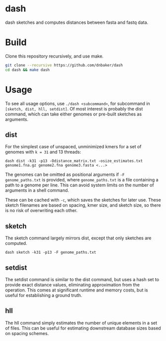 # dash

dash sketches and computes distances between fasta and fastq data.

# Build
Clone this repository recursively, and use make.

```bash
git clone --recursive https://github.com/dnbaker/dash
cd dash && make dash
```

# Usage

To see all usage options, use `./dash <subcommand>`, for subcommand in `[sketch, dist, hll, setdist]`.
Of most interest is probably the dist command, which can take either genomes or pre-built sketches as arguments.


## dist
For the simplest case of unspaced, unminimized kmers for a set of genomes with `k = 31` and 13 threads:

```
dash dist -k31 -p13 -Odistance_matrix.txt -osize_estimates.txt genome1.fna.gz genome2.fna genome3.fasta <...>
```

The genomes can be omitted as positional arguments if `-F genome_paths.txt` is provided, where `genome_paths.txt` is a file containing a path to a genome per line.
This can avoid system limits on the number of arguments in a shell command.

These can be cached with `-c`, which saves the sketches for later use. These sketch filenames are based on spacing, kmer size, and sketch size, so there is no risk of overwriting each other.

## sketch
The sketch command largely mirrors dist, except that only sketches are computed.

```
dash sketch -k31 -p13 -F genome_paths.txt
```

## setdist
The setdist command is similar to the dist command, but uses a hash set to provide exact distance values, eliminating approximation from the operation.
This comes at significant runtime and memory costs, but is useful for establishing a ground truth.

## hll
The hll command simply estimates the number of unique elements in a set of files. This can be useful for estimating downstream database sizes based on spacing schemes.
